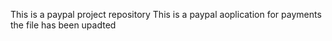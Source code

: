 This is a paypal project repository
This is a paypal aoplication for payments
 the file has been upadted
